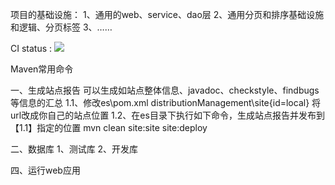 项目的基础设施：
1、通用的web、service、dao层
2、通用分页和排序基础设施和逻辑、分页标签
3、……

CI status : <img src="https://travis-ci.org/zhangkaitao/es.png"/>


Maven常用命令

一、生成站点报告
可以生成如站点整体信息、javadoc、checkstyle、findbugs等信息的汇总
1.1、修改es\pom.xml
distributionManagement\site\{id=local}  将url改成你自己的站点位置
1.2、在es目录下执行如下命令，生成站点报告并发布到【1.1】指定的位置
mvn clean site:site site:deploy

二、数据库
1、测试库
2、开发库

四、运行web应用

